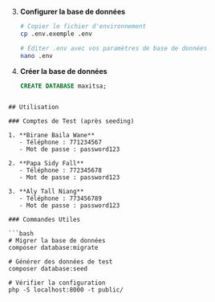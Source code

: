 
3. **Configurer la base de données**
   ```bash
   # Copier le fichier d'environnement
   cp .env.exemple .env
   
   # Éditer .env avec vos paramètres de base de données
   nano .env
   ```

4. **Créer la base de données**
   ```sql
   CREATE DATABASE maxitsa;
   ```
```

## Utilisation

### Comptes de Test (après seeding)

1. **Birane Baila Wane**
   - Téléphone : 771234567
   - Mot de passe : password123

2. **Papa Sidy Fall**
   - Téléphone : 772345678
   - Mot de passe : password123

3. **Aly Tall Niang**
   - Téléphone : 773456789
   - Mot de passe : password123

### Commandes Utiles

```bash
# Migrer la base de données
composer database:migrate

# Générer des données de test
composer database:seed

# Vérifier la configuration
php -S localhost:8000 -t public/